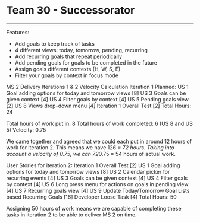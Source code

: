 # Team 30 - Successorator 

---

Features:
- Add goals to keep track of tasks
- 4 different views: today, tomorrow, pending, recurring
- Add recurring goals that repeat periodically
- Add pending goals for goals to be completed in the future
- Assign goals different contexts (H, W, S, E)
- Filter your goals by context in focus mode

MS 2 Delivery Iterations 1 & 2 Velocity Calculation
Iteration 1 Planned:
US 1 Goal adding options for today and tomorrow views [8]
US 3 Goals can be given context [4]
US 4 Filter goals by context [4]
US 5 Pending goals view [2]
US 8 Views drop-down menu [4]
Iteration 1 Overall Test [2]
Total Hours: 24

Total hours of work put in: 8
Total hours of work completed: 6 (US 8 and US 5)
Velocity: 0.75

We came together and agreed that we could each put in around 12 hours of work for iteration 2.
This means we have 12*6 = 72 hours.
Taking into account a velocity of 0.75, we can 72*0.75 = 54 hours of actual work.

User Stories for iteration 2:
Iteration 1 Overall Test [2]
US 1 Goal adding options for today and tomorrow views [8]
US 2 Calendar picker for recurring events [4]
US 3 Goals can be given context [4]
US 4 Filter goals by context [4]
US 6 Long press menu for actions on goals in pending view [4]
US 7 Recurring goals view [4]
US 9 Update Today/Tomorrow Goal Lists based Recurring Goals [16]
Developer Loose Task [4]
Total Hours: 50

Assigning 50 hours of work means we are capable of completing these tasks in iteration 2 to be able to deliver MS 2 on time.